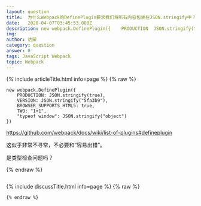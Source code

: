 ```yaml
---
layout: question
title:  为什么Webpack的DefinePlugin要求我们将所有内容包装在JSON.stringify中？
date:   2020-04-07T03:45:53.000Z
description: new webpack.DefinePlugin({    PRODUCTION  JSON.stringify(true),    VERSION ...
img: 
author: 达蒙
category: question
answer: 0
tags: JavaScript Webpack
topic: Webpack
---
```

<div class="article-root">
  <div class="article">
    {% include articleTitle.html info=page %}
    {% raw %}
    <div class="article-content"><pre><code>new webpack.DefinePlugin({<font></font>
    PRODUCTION: JSON.stringify(true),<font></font>
    VERSION: JSON.stringify("5fa3b9"),<font></font>
    BROWSER_SUPPORTS_HTML5: true,<font></font>
    TWO: "1+1",<font></font>
    "typeof window": JSON.stringify("object")<font></font>
})<font></font>
</code></pre>

<p><a href="https://github.com/webpack/docs/wiki/list-of-plugins#defineplugin" rel="noreferrer"><font style="vertical-align: inherit;"><font style="vertical-align: inherit;">https://github.com/webpack/docs/wiki/list-of-plugins#defineplugin</font></font></a></p>

<p><font style="vertical-align: inherit;"><font style="vertical-align: inherit;">这似乎非常不寻常，不必要和“容易出错”。</font></font></p>

<p><font style="vertical-align: inherit;"><font style="vertical-align: inherit;">是类型检查问题吗？</font></font></p></div>
    {% endraw %}
  </div>
  <p style="height: 0;width:0;overflow: hidden;"> 第4109篇《为什么Webpack的DefinePlugin要求我们将所有内容包装在JSON.stringify中？》来自Winter(https://github.com/aiyld/aiyld.github.io)的站点</p>
  <div class="discuss-wrapper">
    {% include discussTitle.html info=page %}
    {% raw %}
    
    {% endraw %}
  </div>
<div>
